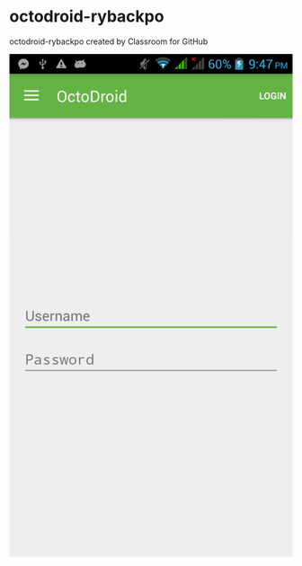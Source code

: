 # octodroid-rybackpo
octodroid-rybackpo created by Classroom for GitHub

![alt tag](https://github.com/DeLaSalleUniversity-Manila/octodroid-rybackpo/blob/master/device-2015-12-08-214339.png)

